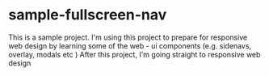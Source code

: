 # sample-fullscreen-nav
This is a sample project. I'm using this project to prepare for responsive web design by learning some of the web - ui components (e.g. sidenavs, overlay, modals etc )  After this project, I'm going straight to responsive web design
